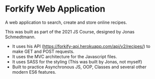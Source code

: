 # Forkify Web Application

A web application to search, create and store online recipes.

This was built as part of the 2021 JS Course, designed by Jonas Schmedtmann.

- It uses his API (https://forkify-api.herokuapp.com/api/v2/recipes/) to make GET and POST requests.
- It uses the MVC architecture for the Javascript files.
- It uses SASS for the styling (This was built by Jonas, not myself)
- Built to practice Asynchronous JS, OOP, Classes and several other modern ES6 features.
